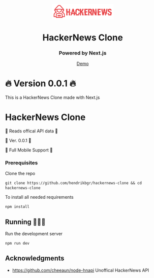<div align="center">
  <img src="./public/logo_red.png" alt="Hacker News Clone logo" width="200px">
  <div>
    <h1>HackerNews Clone</h1>
    <h3>Powered by Next.js</h3>
    <a href="https://hackernews-clone-steel.vercel.app/" target="_blank">Demo</a>
  </div>
</div>

# 🔥 Version 0.0.1 🔥

This is a HackerNews Clone made with Next.js

# HackerNews Clone

🚀 Reads offical API data 🚀

📌 Ver. 0.0.1 📌

📱 Full Mobile Support 📱

### Prerequisites

Clone the repo

```
git clone https://github.com/hendrikbgr/hackernews-clone && cd hackernews-clone
```

To install all needed requirements

```
npm install
```

## Running 🏃🏽‍♂️

Run the development server

```
npm run dev
```

## Acknowledgments

-   https://github.com/cheeaun/node-hnapi Unoffical HackerNews API

